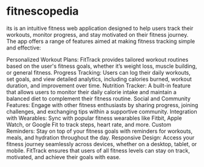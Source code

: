 # fitnescopedia

its is an intuitive fitness web application designed to help users track their workouts, monitor progress, and stay motivated on their fitness journey. The app offers a range of features aimed at making fitness tracking simple and effective:

Personalized Workout Plans: FitTrack provides tailored workout routines based on the user's fitness goals, whether it’s weight loss, muscle building, or general fitness.
Progress Tracking: Users can log their daily workouts, set goals, and view detailed analytics, including calories burned, workout duration, and improvement over time.
Nutrition Tracker: A built-in feature that allows users to monitor their daily calorie intake and maintain a balanced diet to complement their fitness routine.
Social and Community Features: Engage with other fitness enthusiasts by sharing progress, joining challenges, and exchanging tips within a supportive community.
Integration with Wearables: Sync with popular fitness wearables like Fitbit, Apple Watch, or Google Fit to track steps, heart rate, and more.
Custom Reminders: Stay on top of your fitness goals with reminders for workouts, meals, and hydration throughout the day.
Responsive Design: Access your fitness journey seamlessly across devices, whether on a desktop, tablet, or mobile.
FitTrack ensures that users of all fitness levels can stay on track, motivated, and achieve their goals with ease.

